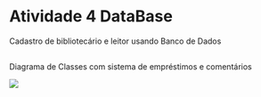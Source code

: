 # Atividade 4 DataBase
Cadastro de bibliotecário e leitor usando Banco de Dados

##

Diagrama de Classes com sistema de empréstimos e comentários

<img src="https://github.com/JoaoKSS/POO_atv4_DataBase/assets/127751729/1a420d42-edf2-4927-93e8-ab242b9128fb.png">
